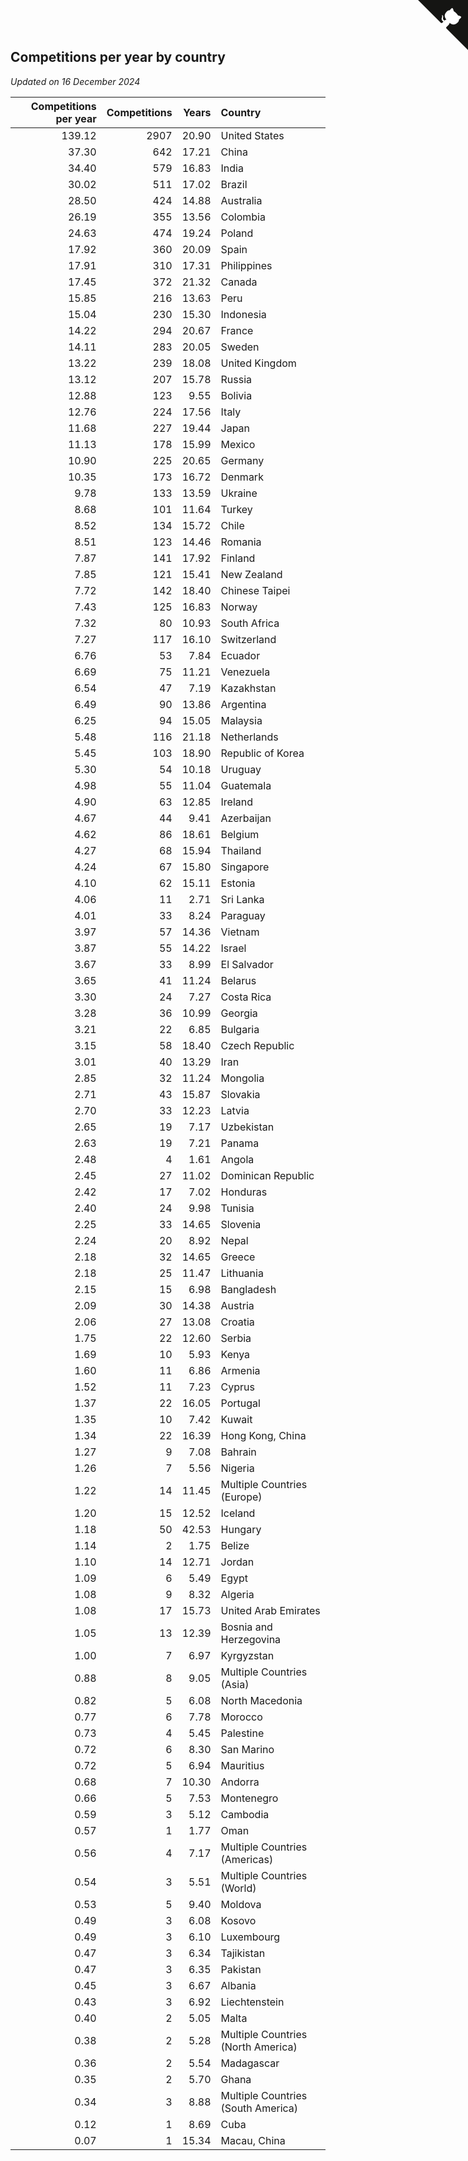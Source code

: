 ## Competitions per year by country

*Updated on 16 December 2024*

| Competitions per year | Competitions | Years | Country |
| ---: | ---: | ---: | :--- |
| 139.12 | 2907 | 20.90 | United States |
| 37.30 | 642 | 17.21 | China |
| 34.40 | 579 | 16.83 | India |
| 30.02 | 511 | 17.02 | Brazil |
| 28.50 | 424 | 14.88 | Australia |
| 26.19 | 355 | 13.56 | Colombia |
| 24.63 | 474 | 19.24 | Poland |
| 17.92 | 360 | 20.09 | Spain |
| 17.91 | 310 | 17.31 | Philippines |
| 17.45 | 372 | 21.32 | Canada |
| 15.85 | 216 | 13.63 | Peru |
| 15.04 | 230 | 15.30 | Indonesia |
| 14.22 | 294 | 20.67 | France |
| 14.11 | 283 | 20.05 | Sweden |
| 13.22 | 239 | 18.08 | United Kingdom |
| 13.12 | 207 | 15.78 | Russia |
| 12.88 | 123 | 9.55 | Bolivia |
| 12.76 | 224 | 17.56 | Italy |
| 11.68 | 227 | 19.44 | Japan |
| 11.13 | 178 | 15.99 | Mexico |
| 10.90 | 225 | 20.65 | Germany |
| 10.35 | 173 | 16.72 | Denmark |
| 9.78 | 133 | 13.59 | Ukraine |
| 8.68 | 101 | 11.64 | Turkey |
| 8.52 | 134 | 15.72 | Chile |
| 8.51 | 123 | 14.46 | Romania |
| 7.87 | 141 | 17.92 | Finland |
| 7.85 | 121 | 15.41 | New Zealand |
| 7.72 | 142 | 18.40 | Chinese Taipei |
| 7.43 | 125 | 16.83 | Norway |
| 7.32 | 80 | 10.93 | South Africa |
| 7.27 | 117 | 16.10 | Switzerland |
| 6.76 | 53 | 7.84 | Ecuador |
| 6.69 | 75 | 11.21 | Venezuela |
| 6.54 | 47 | 7.19 | Kazakhstan |
| 6.49 | 90 | 13.86 | Argentina |
| 6.25 | 94 | 15.05 | Malaysia |
| 5.48 | 116 | 21.18 | Netherlands |
| 5.45 | 103 | 18.90 | Republic of Korea |
| 5.30 | 54 | 10.18 | Uruguay |
| 4.98 | 55 | 11.04 | Guatemala |
| 4.90 | 63 | 12.85 | Ireland |
| 4.67 | 44 | 9.41 | Azerbaijan |
| 4.62 | 86 | 18.61 | Belgium |
| 4.27 | 68 | 15.94 | Thailand |
| 4.24 | 67 | 15.80 | Singapore |
| 4.10 | 62 | 15.11 | Estonia |
| 4.06 | 11 | 2.71 | Sri Lanka |
| 4.01 | 33 | 8.24 | Paraguay |
| 3.97 | 57 | 14.36 | Vietnam |
| 3.87 | 55 | 14.22 | Israel |
| 3.67 | 33 | 8.99 | El Salvador |
| 3.65 | 41 | 11.24 | Belarus |
| 3.30 | 24 | 7.27 | Costa Rica |
| 3.28 | 36 | 10.99 | Georgia |
| 3.21 | 22 | 6.85 | Bulgaria |
| 3.15 | 58 | 18.40 | Czech Republic |
| 3.01 | 40 | 13.29 | Iran |
| 2.85 | 32 | 11.24 | Mongolia |
| 2.71 | 43 | 15.87 | Slovakia |
| 2.70 | 33 | 12.23 | Latvia |
| 2.65 | 19 | 7.17 | Uzbekistan |
| 2.63 | 19 | 7.21 | Panama |
| 2.48 | 4 | 1.61 | Angola |
| 2.45 | 27 | 11.02 | Dominican Republic |
| 2.42 | 17 | 7.02 | Honduras |
| 2.40 | 24 | 9.98 | Tunisia |
| 2.25 | 33 | 14.65 | Slovenia |
| 2.24 | 20 | 8.92 | Nepal |
| 2.18 | 32 | 14.65 | Greece |
| 2.18 | 25 | 11.47 | Lithuania |
| 2.15 | 15 | 6.98 | Bangladesh |
| 2.09 | 30 | 14.38 | Austria |
| 2.06 | 27 | 13.08 | Croatia |
| 1.75 | 22 | 12.60 | Serbia |
| 1.69 | 10 | 5.93 | Kenya |
| 1.60 | 11 | 6.86 | Armenia |
| 1.52 | 11 | 7.23 | Cyprus |
| 1.37 | 22 | 16.05 | Portugal |
| 1.35 | 10 | 7.42 | Kuwait |
| 1.34 | 22 | 16.39 | Hong Kong, China |
| 1.27 | 9 | 7.08 | Bahrain |
| 1.26 | 7 | 5.56 | Nigeria |
| 1.22 | 14 | 11.45 | Multiple Countries (Europe) |
| 1.20 | 15 | 12.52 | Iceland |
| 1.18 | 50 | 42.53 | Hungary |
| 1.14 | 2 | 1.75 | Belize |
| 1.10 | 14 | 12.71 | Jordan |
| 1.09 | 6 | 5.49 | Egypt |
| 1.08 | 9 | 8.32 | Algeria |
| 1.08 | 17 | 15.73 | United Arab Emirates |
| 1.05 | 13 | 12.39 | Bosnia and Herzegovina |
| 1.00 | 7 | 6.97 | Kyrgyzstan |
| 0.88 | 8 | 9.05 | Multiple Countries (Asia) |
| 0.82 | 5 | 6.08 | North Macedonia |
| 0.77 | 6 | 7.78 | Morocco |
| 0.73 | 4 | 5.45 | Palestine |
| 0.72 | 6 | 8.30 | San Marino |
| 0.72 | 5 | 6.94 | Mauritius |
| 0.68 | 7 | 10.30 | Andorra |
| 0.66 | 5 | 7.53 | Montenegro |
| 0.59 | 3 | 5.12 | Cambodia |
| 0.57 | 1 | 1.77 | Oman |
| 0.56 | 4 | 7.17 | Multiple Countries (Americas) |
| 0.54 | 3 | 5.51 | Multiple Countries (World) |
| 0.53 | 5 | 9.40 | Moldova |
| 0.49 | 3 | 6.08 | Kosovo |
| 0.49 | 3 | 6.10 | Luxembourg |
| 0.47 | 3 | 6.34 | Tajikistan |
| 0.47 | 3 | 6.35 | Pakistan |
| 0.45 | 3 | 6.67 | Albania |
| 0.43 | 3 | 6.92 | Liechtenstein |
| 0.40 | 2 | 5.05 | Malta |
| 0.38 | 2 | 5.28 | Multiple Countries (North America) |
| 0.36 | 2 | 5.54 | Madagascar |
| 0.35 | 2 | 5.70 | Ghana |
| 0.34 | 3 | 8.88 | Multiple Countries (South America) |
| 0.12 | 1 | 8.69 | Cuba |
| 0.07 | 1 | 15.34 | Macau, China |


<a href="https://github.com/jonatanklosko/wca_statistics" class="github-corner" aria-label="View source on Github"><svg width="80" height="80" viewBox="0 0 250 250" style="fill:#151513; color:#fff; position: absolute; top: 0; border: 0; right: 0;" aria-hidden="true"><path d="M0,0 L115,115 L130,115 L142,142 L250,250 L250,0 Z"></path><path d="M128.3,109.0 C113.8,99.7 119.0,89.6 119.0,89.6 C122.0,82.7 120.5,78.6 120.5,78.6 C119.2,72.0 123.4,76.3 123.4,76.3 C127.3,80.9 125.5,87.3 125.5,87.3 C122.9,97.6 130.6,101.9 134.4,103.2" fill="currentColor" style="transform-origin: 130px 106px;" class="octo-arm"></path><path d="M115.0,115.0 C114.9,115.1 118.7,116.5 119.8,115.4 L133.7,101.6 C136.9,99.2 139.9,98.4 142.2,98.6 C133.8,88.0 127.5,74.4 143.8,58.0 C148.5,53.4 154.0,51.2 159.7,51.0 C160.3,49.4 163.2,43.6 171.4,40.1 C171.4,40.1 176.1,42.5 178.8,56.2 C183.1,58.6 187.2,61.8 190.9,65.4 C194.5,69.0 197.7,73.2 200.1,77.6 C213.8,80.2 216.3,84.9 216.3,84.9 C212.7,93.1 206.9,96.0 205.4,96.6 C205.1,102.4 203.0,107.8 198.3,112.5 C181.9,128.9 168.3,122.5 157.7,114.1 C157.9,116.9 156.7,120.9 152.7,124.9 L141.0,136.5 C139.8,137.7 141.6,141.9 141.8,141.8 Z" fill="currentColor" class="octo-body"></path></svg></a><style>.github-corner:hover .octo-arm{animation:octocat-wave 560ms ease-in-out}@keyframes octocat-wave{0%,100%{transform:rotate(0)}20%,60%{transform:rotate(-25deg)}40%,80%{transform:rotate(10deg)}}@media (max-width:500px){.github-corner:hover .octo-arm{animation:none}.github-corner .octo-arm{animation:octocat-wave 560ms ease-in-out}}</style>
